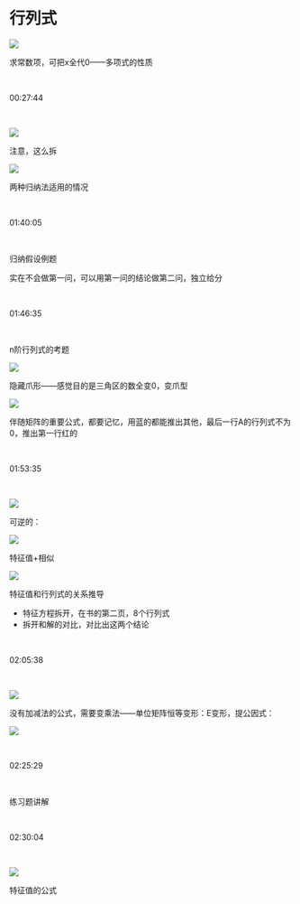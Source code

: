 # 行列式

![](media/fb86b87cft2ad4b187b313da3085b2d5.jpg)

求常数项，可把x全代0——多项式的性质

﻿

00:27:44

﻿

![](media/f13bf58aeg247e87910151f5490a79b4.jpg)

注意，这么拆

![](media/540336e8bm619918645cdee108e5035e.jpg)

两种归纳法适用的情况

﻿

01:40:05

﻿

归纳假设例题

实在不会做第一问，可以用第一问的结论做第二问，独立给分

﻿

01:46:35

﻿

n阶行列式的考题

![](media/dcb77fb76q22120f18ae570f2b4e0d8c.jpg)

隐藏爪形——感觉目的是三角区的数全变0，变爪型

![](media/8a84f652fn60622493ff544a90f8eaef.jpg)

伴随矩阵的重要公式，都要记忆，用蓝的都能推出其他，最后一行A的行列式不为0，推出第一行红的

﻿

01:53:35

﻿

![](media/6f3629133u97db80f47a8a1bbf9c0747.jpg)

可逆的：

![](media/b48f56b8bqf860c73bfe6b2e51f00b86.jpg)

特征值+相似

![](media/60c085e6bt42b9d0fe8c8b76dd4e1a46.jpg)

特征值和行列式的关系推导

-   特征方程拆开，在书的第二页，8个行列式
-   拆开和解的对比，对比出这两个结论

﻿

02:05:38

﻿

![](media/772b78ac6t730ec1fb35b7c2bde04091.jpg)

没有加减法的公式，需要变乘法——单位矩阵恒等变形：E变形，提公因式：

![](media/82ae2c87eh6eaebcdd81e5468d3b9912.jpg)

﻿

02:25:29

﻿


练习题讲解

﻿

02:30:04

﻿

![](media/adcd9e319s36b4ae8e9c9f3d4c549e11.jpg)

特征值的公式